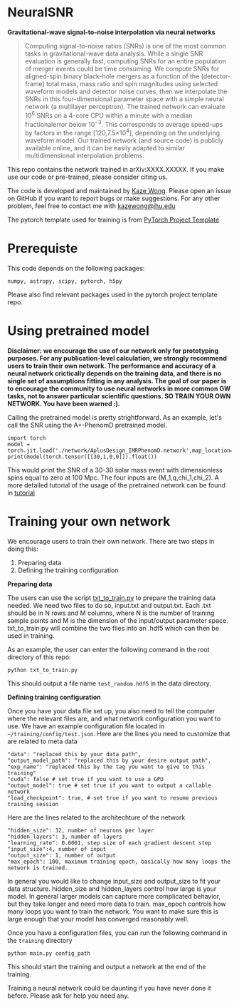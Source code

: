 # NeuralSNR

**Gravitational-wave signal-to-noise interpolation via neural networks**

> Computing signal-to-noise ratios (SNRs) is one of the most common tasks in gravitational-wave data analysis.  While a single SNR evaluation is generally fast, computing SNRs for an entire population of merger events could be time consuming. We compute SNRs for aligned-spin binary black-hole mergers as a function of the (detector-frame) total mass, mass ratio and spin magnitudes using selected waveform models and detector noise curves, then we interpolate the SNRs in this four-dimensional parameter space with a simple neural network (a multilayer perceptron). The trained network can evaluate 10<sup>6</sup> SNRs on a 4-core CPU within a minute with a median fractionalerror below 10<sup>−3</sup>. This corresponds to average speed-ups by factors in the range [120,7.5×10<sup>4</sup>], depending on the underlying waveform model. Our trained network (and source code) is publicly available online, and it can be easily adapted to similar multidimensional interpolation problems.

This repo contains the network trained in arXiv:XXXX.XXXXX. If you make use our code or pre-trained, please consider citing us.

The code is developed and maintained by [Kaze Wong](https://github.com/kazewong). Please open an issue on GitHub if you want to report bugs or make suggestions. For any other problem, feel free to contact me with [kazewong@jhu.edu](kazewong@jhu.edu)

The pytorch template used for training is from [PyTorch Project Template](https://github.com/moemen95/PyTorch-Project-Template)

# Prerequiste

This code depends on the following packages:

`numpy, astropy, scipy, pytorch, h5py`

Please also find relevant packages used in the pytorch project template repo.

# Using pretrained model

**Disclaimer: we encourage the use of our network only for prototyping purposes. For any publication-level calculation, we strongly recommend users to train their own network. The performance and accuracy of a neural network crictically depends on the training data, and there is no single set of assumptions fitting in any analysis. The goal of our paper is to encourage the community to use neural networks in more common GW tasks, not to answer particular scientific questions. SO TRAIN YOUR OWN NETWORK. You have been warned :).**

Calling the pretrained model is pretty strightforward. As an example, let's call the SNR using the A+-PhenomD pretrained model.

```
import torch
model = torch.jit.load('./network/AplusDesign_IMRPhenomD.network',map_location='cpu')
print(model(torch.tensor([[30,1,0,0]]).float())
```

This would print the SNR of a 30-30 solar mass event with dimensionless spins equal to zero at 100 Mpc. The four inputs are (M_1,q,chi_1,chi_2). A more detailed tutorial of the usage of the pretrained network can be found in [tutorial](https://github.com/kazewong/NeuralSNR/blob/master/tutorial.ipynb) 

# Training your own network

We encourage users to train their own network. There are two steps in doing this: 

1. Preparing data
2. Defining the training configuration

**Preparing data**

The users can use the script [txt_to_train.py](https://github.com/kazewong/NeuralSNR/blob/master/txt_to_train.py) to prepare the training data needed. We need two files to do so, input.txt and output.txt. Each .txt should be in N rows and M columns, where N is the number of training sample points and M is the dimension of the input/output parameter space. txt_to_train.py will combine the two files into an .hdf5 which can then be used in training.

As an example, the user can enter the following command in the root directory of this repo:

`python txt_to_train.py`

This should output a file name `test_random.hdf5` in the data directory.

**Defining training configuration**

Once you have your data file set up, you also need to tell the computer where the relevant files are, and what network configuration you want to use.
We have an example configuration file located in `~/training/config/test.json`. Here are the lines you need to customize that are related to meta data

```
"data": "replaced this by your data path",
"output_model_path": "replaced this by your desire output path",
"exp_name": "replaced this by the tag you want to give to this training"
"cuda": false # set true if you want to use a GPU
"output_model": true # set true if you want to output a callable network
"load_checkpoint": true, # set true if you want to resume previous training session
```

Here are the lines related to the architechture of the network

```
"hidden_size": 32, number of neurons per layer
"hidden_layers": 3, number of layers
"learning_rate": 0.0001, step size of each gradient descent step
"input_size":4, number of input
"output_size": 1, number of output
"max_epoch": 100, maximum training epoch, basically how many loops the network is trained.
```
In general you would like to change input_size and output_size to fit your data structure. 
hidden_size and hidden_layers control how large is your model. In general larger models can capture more complicated behavior, but they take longer and need more data to train.
max_epoch controls how many loops you want to train the network. You want to make sure this is large enough that your model has converged reasonably well.

Once you have a configuration files, you can run the following command in the `training` directory

```
python main.py config_path
```

This should start the training and output a network at the end of the training.

Training a neural network could be daunting if you have never done it before. Please ask for help you need any.


